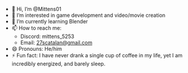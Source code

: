 - 👋 Hi, I’m @Mittens01
- 👀 I’m interested in game development and video/movie creation
- 🌱 I’m currently learning Blender
- 📫 How to reach me:
    - Discord: mittens_5253
    - Email: 27scatalan@gmail.com
- 😄 Pronouns: He/him
- ⚡ Fun fact: I have never drank a single cup of coffee in my life, yet I am incredibly energized, and barely sleep.

<!---
Mittens01/Mittens01 is a ✨ special ✨ repository because its `README.md` (this file) appears on your GitHub profile.
You can click the Preview link to take a look at your changes.
--->
